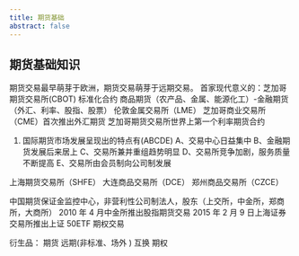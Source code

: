 ```yaml
---
title: 期货基础
abstract: false
---
```


## 期货基础知识

期货交易最早萌芽于欧洲，期货交易萌芽于远期交易。
首家现代意义的：芝加哥期货交易所(CBOT) 标准化合约
商品期货（农产品、金属、能源化工）-金融期货（外汇、利率、股指、股票）
伦敦金属交易所（LME）
芝加哥商业交易所（CME）首次推出外汇期货
芝加哥期货交易所世界上第一个利率期货合约

1. 国际期货市场发展呈现出的特点有(ABCDE)
   A、交易中心日益集中
   B、金融期货发展后来居上
   C、交易所兼并重组趋势明显
   D、交易所竞争加剧，服务质量不断提高
   E、交易所由会员制向公司制发展

上海期货交易所（SHFE）
大连商品交易所（DCE）
郑州商品交易所（CZCE）

中国期货保证金监控中心，非营利性公司制法人，股东（上交所，中金所，郑商所，大商所）
2010 年 4 月中金所推出股指期货交易
2015 年 2 月 9 日上海证券交易所推出上证 50ETF 期权交易

衍生品：
期货
远期(非标准、场外 )
互换
期权
